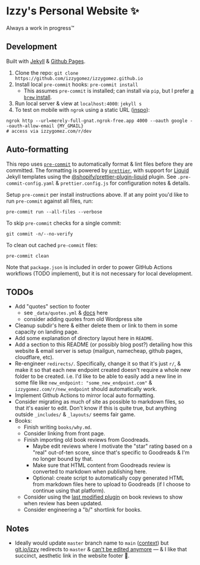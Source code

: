 # Izzy's Personal Website ✨

Always a work in progress™️

## Development

Built with [Jekyll](https://jekyllrb.com/) & [Github Pages](https://pages.github.com/).

1. Clone the repo: `git clone https://github.com/izzygomez/izzygomez.github.io`
1. Install local `pre-commit` hooks: `pre-commit install`
   - This assumes `pre-commit` is installed; can install via `pip`, but I prefer [a `brew` install](https://github.com/izzygomez/mac-setup/commit/a18444b8f792dee0d7236dcb3af9bd529d0a3e14).
1. Run local server & view at `localhost:4000`: `jekyll s`
1. To test on mobile with `ngrok` using a static URL ([inspo](https://www.joshwcomeau.com/blog/local-testing-on-an-iphone/)):

```shell
ngrok http --url=merely-full-gnat.ngrok-free.app 4000 --oauth google --oauth-allow-email {MY_GMAIL}
# access via izzygomez.com/r/dev
```

## Auto-formatting

This repo uses [`pre-commit`](https://pre-commit.com/) to automatically format & lint files before they are committed. The formatting is powered by [`prettier`](https://prettier.io/docs/en/), with support for [Liquid](https://shopify.github.io/liquid/) Jekyll templates using the [@shopify/prettier-plugin-liquid](https://www.npmjs.com/package/@shopify/prettier-plugin-liquid) plugin. See `.pre-commit-config.yaml` & `prettier.config.js` for configuration notes & details.

Setup `pre-commit` per install instructions above. If at any point you'd like to run `pre-commit` against all files, run:

```shell
pre-commit run --all-files --verbose
```

To skip `pre-commit` checks for a single commit:

```shell
git commit -n/--no-verify
```

To clean out cached `pre-commit` files:

```shell
pre-commit clean
```

Note that `package.json` is included in order to power GitHub Actions workflows (TODO implement), but it is not necessary for local development.

## TODOs

- Add "quotes" section to footer
  - see `_data/quotes.yml` & [docs](https://jekyllrb.com/docs/datafiles/) here
  - consider adding quotes from old Wordpress site
- Cleanup subdir's here & either delete them or link to them in some capacity on landing page.
- Add some explanation of directory layout here in `README`.
- Add a section to this README (or possibly blog post?) detailing how this website & email server is setup (mailgun, namecheap, github pages, cloudflare, etc).
- Re-engineer `redirects/`. Specifically, change it so that it's just `r/`, & make it so that each new endpoint created doesn't require a whole new folder to be created. i.e. I'd like to be able to easily add a new line in some file like `new_endpoint: "some_new_endpoint.com"` & `izzygomez.com/r/new_endpoint` should automatically work.
- Implement Github Actions to mirror local auto formatting.
- Consider migrating as much of site as possible to markdown files, so that it's easier to edit. Don't know if this is quite true, but anything outside `_includes/` & `_layouts/` seems fair game.
- Books:
  - Finish writing `books/why.md`.
  - Consider linking from front page.
  - Finish importing old book reviews from Goodreads.
    - Maybe edit reviews where I motivate the "star" rating based on a "real" out-of-ten score, since that's specific to Goodreads & I'm no longer bound by that.
    - Make sure that HTML content from Goodreads review is converted to markdown when publishing here.
    - Optional: create script to automatically copy generated HTML from markdown files here to upload to Goodreads (if I choose to continue using that platform).
  - Consider using the [last modified plugin](https://github.com/gjtorikian/jekyll-last-modified-at) on book reviews to show when review has been updated.
  - Consider engineering a "b/" shortlink for books.

## Notes

- Ideally would update `master` branch name to `main` ([context](https://github.blog/changelog/2020-10-01-the-default-branch-for-newly-created-repositories-is-now-main/)) but [git.io/izzy](https://git.io/izzy) redirects to `master` & [can't be edited anymore](https://github.blog/changelog/2022-04-25-git-io-deprecation/) — & I like that succinct, aesthetic link in the website footer 🫠.
